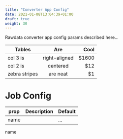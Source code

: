 ```yaml
---
title: "Converter App Config"
date: 2021-01-08T13:04:39+01:00
draft: true
weight: 30
---
```


Rawdata converter app config params described here...

| Tables        | Are           | Cool  |
| ------------- |:-------------:| -----:|
| col 3 is      | right-aligned | $1600 |
| col 2 is      | centered      |   $12 |
| zebra stripes | are neat      |    $1 |

# Job Config


| prop          | Description  | Default |
| ------------- |:-------------| :----- |
| name          |              | ... |

name